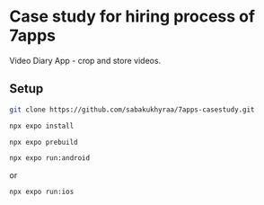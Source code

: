 # Case study for hiring process of 7apps
Video Diary App - crop and store videos.

## Setup
```bash
git clone https://github.com/sabakukhyraa/7apps-casestudy.git
```

```bash
npx expo install
```

```bash
npx expo prebuild
```
```bash
npx expo run:android
```
or
```bash
npx expo run:ios
```
